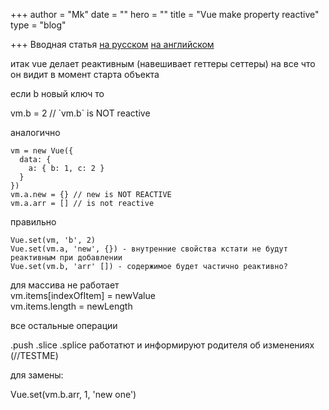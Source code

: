 +++
author = "Mk"
date = ""
hero = ""
title = "Vue make property reactive"
type = "blog"

+++
Вводная статья [на русском]() [на английском](https://vuejs.org/v2/guide/reactivity.html)

итак vue делает реактивным (навешивает геттеры сеттеры) на все что он видит в момент старта объекта

если b новый ключ то

vm.b = 2 // \`vm.b\` is NOT reactive

аналогично

    vm = new Vue({
      data: {
        a: { b: 1, c: 2 }
      }
    })
    vm.a.new = {} // new is NOT REACTIVE
    vm.a.arr = [] // is not reactive

правильно

    Vue.set(vm, 'b', 2)
    Vue.set(vm.a, 'new', {}) - внутренние свойства кстати не будут реактивным при добавлении
    Vue.set(vm.b, 'arr' []) - содержимое будет частично реактивно?

для массива не работает  
vm.items\[indexOfItem\] = newValue  
vm.items.length = newLength

все остальные операции

.push .slice .splice работатют и информируют родителя об изменениях (//TESTME)

для замены:

Vue.set(vm.b.arr, 1, 'new one')